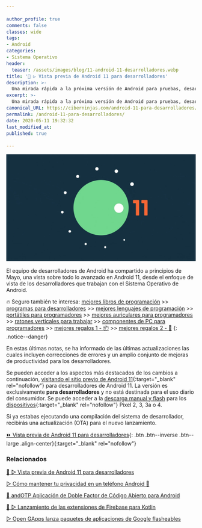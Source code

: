 ```yaml
---

author_profile: true
comments: false
classes: wide
tags:
- Android
categories:
- Sistema Operativo
header:
  teaser: /assets/images/blog/11-android-11-desarrolladores.webp
title: '📱 ▷ Vista previa de Android 11 para desarrolladores'
description: >-
  Una mirada rápida a la próxima versión de Android para pruebas, desarrollo y comentarios.
excerpt: >-
  Una mirada rápida a la próxima versión de Android para pruebas, desarrollo y comentarios.
canonical_URL: https://ciberninjas.com/android-11-para-desarrolladores/
permalink: /android-11-para-desarrolladores/
date: 2020-05-11 19:32:32
last_modified_at: 
published: true

---
```


![Vista previa de Android 11 para desarrolladores: Una mirada rápida a la próxima versión de Android para pruebas, desarrollo y comentarios](/assets/images/blog/11-android-11-desarrolladores.webp "Vista previa de Android 11 para desarrolladores: Una mirada rápida a la próxima versión de Android para pruebas, desarrollo y comentarios")

El equipo de desarrolladores de Android ha compartido a principios de Mayo, una vista sobre todo lo avanzado en Android 11, desde el enfoque de vista de los desarrolladores que trabajan con el Sistema Operativo de Android.

🔥 Seguro también te interesa: [mejores libros de programación](/programar/) >> [programas para desarrolladores](/mejores-sistemas-operativos-para-hackear/) >> [mejores lenguajes de programación](/15-mejores-lenguajes-programacion/) >> [portátiles para programadores]() >> [mejores auriculares para programadores](/auriculares-dise%C3%B1o/) >> [ratones verticales para trabajar](/teclados-ratones-dise%C3%B1o/) >> [componentes de PC para programadores](/ordenadores-componentes/) >> [mejores regalos 1 - 📦](/black-friday-amazon/) >> [mejores regalos 2 - 🎁](/prime-day-amazon/)
{: .notice--danger}

En estas últimas notas, se ha informado de las últimas actualizaciones las cuales incluyen correcciones de errores y un amplio conjunto de mejoras de productividad para los desarrolladores.

Se pueden acceder a los aspectos más destacados de los cambios a continuación, [visitando el sitio previo de Android 11](https://developer.android.com/preview){:target="_blank" rel="nofollow"} para desarrolladores de Android 11. La versión es exclusivamente **para desarrolladores** y no está destinada para el uso diario del consumidor. Se puede acceder a la [descarga manual y flash](https://developer.android.com/preview/download) para los [dispositivos](https://developer.android.com/preview/download){:target="_blank" rel="nofollow"} Pixel 2, 3, 3a o 4.

Si ya estabas ejecutando una compilación del sistema de desarrollador, recibirás una actualización (OTA) para el nuevo lanzamiento.
<!-- contenido -->

[⏩ Vista previa de Android 11 para desarrolladores](https://developer.android.com/preview "Vista previa de Android 11 para desarrolladores"){: .btn .btn--inverse .btn--large .align-center}{:target="_blank" rel="nofollow"}

### Relacionados

[📱 ▷ Vista previa de Android 11 para desarrolladores](/android-11-para-desarrolladores/)

[▷ Cómo mantener tu privacidad en un teléfono Android 📲](/como-mantener-tu-privacidad-usando-android/)

[📱 andOTP Aplicación de Doble Factor de Código Abierto para Android](/andotp-aplicaci%C3%B3n-de-doble-factor-de-c%C3%B3digo-abierto-para-android/)

[🚀 ▷ Lanzamiento de las extensiones de Firebase para Kotlin](/firebase-extensiones-kotlin/)

[▷ Open GApps lanza paquetes de aplicaciones de Google flasheables](/open-gapps-aplicaciones-google-flasheables/)